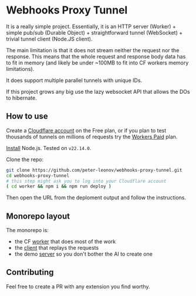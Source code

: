 # Webhooks Proxy Tunnel

It is a really simple project. Essentially, it is an HTTP server (Worker) + simple pub/sub (Durable Object) + straightforward tunnel (WebSocket) + trivial tunnel client (Node.JS client).

The main limitation is that it does not stream neither the request nor the response. This means that the whole request and response body data has to fit in memory (and likely be under ~100MB to fit into CF workers memory limitations).

It does support multiple parallel tunnels with unique IDs.

If this project grows any big use the lazy websocket API that allows the DOs to hibernate.

## How to use

Create a [Cloudflare account](https://www.cloudflare.com/) on the Free plan, or if you plan to test thousands of tunnels on millions of requests try the [Workers Paid](https://developers.cloudflare.com/workers/platform/pricing/) plan.

[Install](https://nodejs.org/en/download) Node.js. Tested on `v22.14.0`.

Clone the repo:

```bash
git clone https://github.com/peter-leonov/webhooks-proxy-tunnel.git
cd webhooks-proxy-tunnel
# this step might ask you to log into your Cloudflare account
( cd worker && npm i && npm run deploy )
```

Then open the URL from the deploment output and follow the instructions.

## Monorepo layout

The monorepo is:

- the CF [worker](./worker#readme) that does most of the work
- the [client](./client#readme) that replays the requests
- the demo [server](./server#readme) so you don't bother the AI to create one

## Contributing

Feel free to create a PR with any extension you find worthy.
